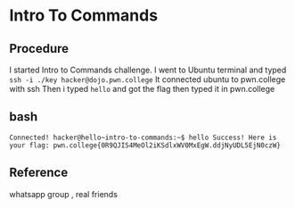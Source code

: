 # Intro To Commands

## Procedure
I started Intro to Commands challenge.
I went to Ubuntu terminal and typed `ssh -i ./key hacker@dojo.pwn.college`
It connected ubuntu to pwn.college with ssh
Then i typed `hello`
and got the flag then typed it in pwn.college

## bash
`Connected!
hacker@hello~intro-to-commands:~$ hello
Success! Here is your flag:
pwn.college{0R9QJIS4MeOl2iKSdlxWV0MxEgW.ddjNyUDL5EjN0czW}`

## Reference
whatsapp group , real friends
